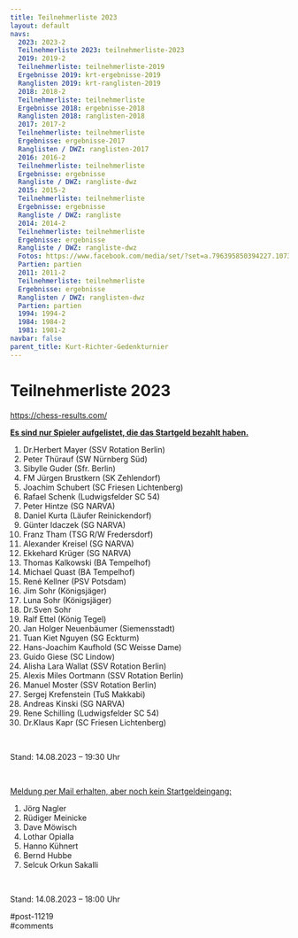 ```yaml
---
title: Teilnehmerliste 2023 
layout: default
navs:
  2023: 2023-2
  Teilnehmerliste 2023: teilnehmerliste-2023
  2019: 2019-2
  Teilnehmerliste: teilnehmerliste-2019
  Ergebnisse 2019: krt-ergebnisse-2019
  Ranglisten 2019: krt-ranglisten-2019
  2018: 2018-2
  Teilnehmerliste: teilnehmerliste
  Ergebnisse 2018: ergebnisse-2018
  Ranglisten 2018: ranglisten-2018
  2017: 2017-2
  Teilnehmerliste: teilnehmerliste
  Ergebnisse: ergebnisse-2017
  Ranglisten / DWZ: ranglisten-2017
  2016: 2016-2
  Teilnehmerliste: teilnehmerliste
  Ergebnisse: ergebnisse
  Rangliste / DWZ: rangliste-dwz
  2015: 2015-2
  Teilnehmerliste: teilnehmerliste
  Ergebnisse: ergebnisse
  Rangliste / DWZ: rangliste
  2014: 2014-2
  Teilnehmerliste: teilnehmerliste
  Ergebnisse: ergebnisse
  Rangliste / DWZ: rangliste-dwz
  Fotos: https://www.facebook.com/media/set/?set=a.796395850394227.1073741841.214119148621903&type=1
  Partien: partien
  2011: 2011-2
  Teilnehmerliste: teilnehmerliste
  Ergebnisse: ergebnisse
  Ranglisten / DWZ: ranglisten-dwz
  Partien: partien
  1994: 1994-2
  1984: 1984-2
  1981: 1981-2
navbar: false
parent_title: Kurt-Richter-Gedenkturnier
---
```

<div class="post-11219 page type-page status-publish hentry" id="post-11219">
<h1 class="entry-title">Teilnehmerliste 2023</h1>
<div class="entry-content">
<p><a href="https://chess-results.com/tnr798052.aspx?lan=0" rel="noopener" target="_blank">https://chess-results.com/</a></p>
<p><strong><span style="text-decoration: underline;">Es sind nur Spieler aufgelistet, die das Startgeld bezahlt haben.</span></strong></p>
<ol>
<li>Dr.Herbert Mayer (SSV Rotation Berlin)</li>
<li>Peter Thürauf (SW Nürnberg Süd)</li>
<li>Sibylle Guder (Sfr. Berlin)</li>
<li>FM Jürgen Brustkern (SK Zehlendorf)</li>
<li>Joachim Schubert (SC Friesen Lichtenberg)</li>
<li>Rafael Schenk (Ludwigsfelder SC 54)</li>
<li>Peter Hintze (SG NARVA)</li>
<li>Daniel Kurta (Läufer Reinickendorf)</li>
<li>Günter Idaczek (SG NARVA)</li>
<li>Franz Tham (TSG R/W Fredersdorf)</li>
<li>Alexander Kreisel (SG NARVA)</li>
<li>Ekkehard Krüger (SG NARVA)</li>
<li>Thomas Kalkowski (BA Tempelhof)</li>
<li>Michael Quast (BA Tempelhof)</li>
<li>René Kellner (PSV Potsdam)</li>
<li>Jim Sohr (Königsjäger)</li>
<li>Luna Sohr (Königsjäger)</li>
<li>Dr.Sven Sohr</li>
<li>Ralf Ettel (König Tegel)</li>
<li>Jan Holger Neuenbäumer (Siemensstadt)</li>
<li>Tuan Kiet Nguyen (SG Eckturm)</li>
<li>Hans-Joachim Kaufhold (SC Weisse Dame)</li>
<li>Guido Giese (SC Lindow)</li>
<li>Alisha Lara Wallat (SSV Rotation Berlin)</li>
<li>Alexis Miles Oortmann (SSV Rotation Berlin)</li>
<li>Manuel Moster (SSV Rotation Berlin)</li>
<li>Sergej Krefenstein (TuS Makkabi)</li>
<li>Andreas Kinski (SG NARVA)</li>
<li>Rene Schilling (Ludwigsfelder SC 54)</li>
<li>Dr.Klaus Kapr (SC Friesen Lichtenberg)</li>
</ol>
<p> </p>
<p>Stand: 14.08.2023 – 19:30 Uhr</p>
<p> </p>
<p><span style="text-decoration: underline;">Meldung per Mail erhalten, aber noch kein Startgeldeingang:</span></p>
<ol>
<li>Jörg Nagler</li>
<li>Rüdiger Meinicke</li>
<li>Dave Möwisch</li>
<li>Lothar Opialla</li>
<li>Hanno Kühnert</li>
<li>Bernd Hubbe</li>
<li>Selcuk Orkun Sakalli</li>
</ol>
<p> </p>
<p>Stand: 14.08.2023 – 18:00 Uhr</p>
</div><!-- .entry-content -->
</div> #post-11219 
<div id="comments">
</div> #comments 
